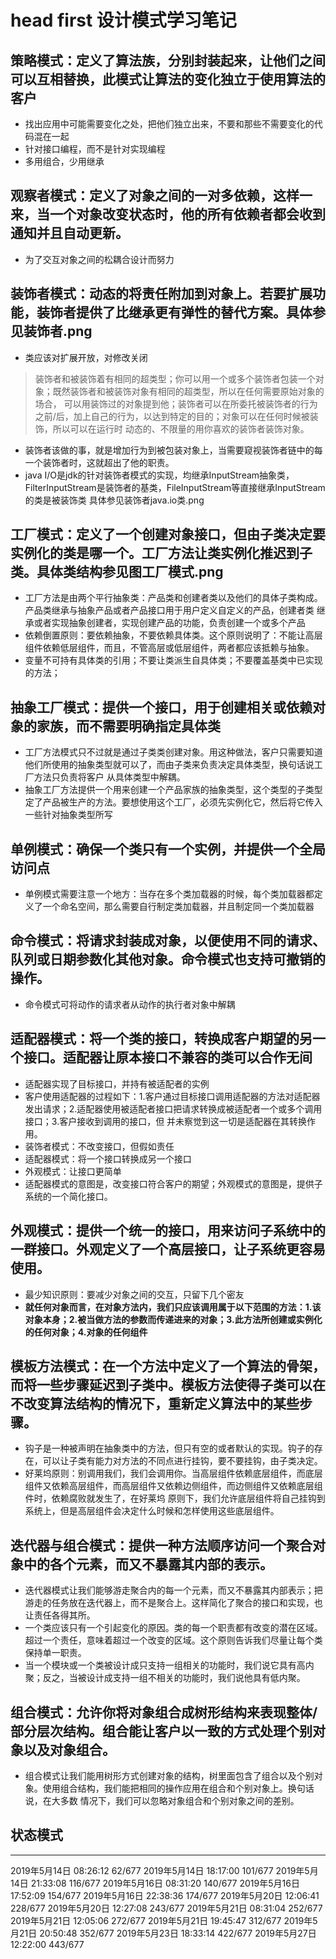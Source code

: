 # head first 设计模式学习笔记

## 策略模式：定义了算法族，分别封装起来，让他们之间可以互相替换，此模式让算法的变化独立于使用算法的客户
- 找出应用中可能需要变化之处，把他们独立出来，不要和那些不需要变化的代码混在一起
- 针对接口编程，而不是针对实现编程
- 多用组合，少用继承

## 观察者模式：定义了对象之间的一对多依赖，这样一来，当一个对象改变状态时，他的所有依赖者都会收到通知并且自动更新。
- 为了交互对象之间的松耦合设计而努力

## 装饰者模式：动态的将责任附加到对象上。若要扩展功能，装饰者提供了比继承更有弹性的替代方案。具体参见装饰者.png
- 类应该对扩展开放，对修改关闭
> 装饰者和被装饰着有相同的超类型；你可以用一个或多个装饰者包装一个对象；既然装饰者和被装饰对象有相同的超类型，所以在任何需要原始对象的场合，
可以用装饰过的对象提到他；装饰者可以在所委托被装饰者的行为之前/后，加上自己的行为，以达到特定的目的；对象可以在任何时候被装饰，所以可以在运行时
动态的、不限量的用你喜欢的装饰者装饰对象。
- 装饰者该做的事，就是增加行为到被包装对象上，当需要窥视装饰者链中的每一个装饰者时，这就超出了他的职责。
- java I/O是jdk的针对装饰者模式的实现，均继承InputStream抽象类，FilterInputStream是装饰者的基类，FileInputStream等直接继承InputStream的类是被装饰类
具体参见装饰者java.io类.png

## 工厂模式：定义了一个创建对象接口，但由子类决定要实例化的类是哪一个。工厂方法让类实例化推迟到子类。具体类结构参见图工厂模式.png
- 工厂方法是由两个平行抽象类：产品类和创建者类以及他们的具体子类构成。产品类继承与抽象产品或者产品接口用于用户定义自定义的产品，创建者类
继承或者实现抽象创建者，实现创建产品的功能，负责创建一个或多个产品
- 依赖倒置原则：要依赖抽象，不要依赖具体类。这个原则说明了：不能让高层组件依赖低层组件，而且，不管高层或低层组件，两者都应该抵赖与抽象。
- 变量不可持有具体类的引用；不要让类派生自具体类；不要覆盖基类中已实现的方法；

## 抽象工厂模式：提供一个接口，用于创建相关或依赖对象的家族，而不需要明确指定具体类
- 工厂方法模式只不过就是通过子类类创建对象。用这种做法，客户只需要知道他们所使用的抽象类型就可以了，而由子类来负责决定具体类型，换句话说工厂方法只负责将客户
从具体类型中解耦。
- 抽象工厂方法提供一个用来创建一个产品家族的抽象类型，这个类型的子类型定了产品被生产的方法。要想使用这个工厂，必须先实例化它，然后将它传入一些针对抽象类型所写

## 单例模式：确保一个类只有一个实例，并提供一个全局访问点
- 单例模式需要注意一个地方：当存在多个类加载器的时候，每个类加载器都定义了一个命名空间，那么需要自行制定类加载器，并且制定同一个类加载器

## 命令模式：将请求封装成对象，以便使用不同的请求、队列或日期参数化其他对象。命令模式也支持可撤销的操作。
- 命令模式可将动作的请求者从动作的执行者对象中解耦

## 适配器模式：将一个类的接口，转换成客户期望的另一个接口。适配器让原本接口不兼容的类可以合作无间
- 适配器实现了目标接口，并持有被适配者的实例
- 客户使用适配器的过程如下：1.客户通过目标接口调用适配器的方法对适配器发出请求；2.适配器使用被适配者接口把请求转换成被适配者一个或多个调用接口；3.客户接收到调用的接口，但
并未察觉到这一切是适配器在其转换作用。
- 装饰者模式：不改变接口，但假如责任
- 适配器模式：将一个接口转换成另一个接口
- 外观模式：让接口更简单
- 适配器模式的意图是，改变接口符合客户的期望；外观模式的意图是，提供子系统的一个简化接口。

## 外观模式：提供一个统一的接口，用来访问子系统中的一群接口。外观定义了一个高层接口，让子系统更容易使用。
- 最少知识原则：要减少对象之间的交互，只留下几个密友
- **就任何对象而言，在对象方法内，我们只应该调用属于以下范围的方法：1.该对象本身；2.被当做方法的参数而传递进来的对象；3.此方法所创建或实例化的任何对象；4.对象的任何组件**

## 模板方法模式：在一个方法中定义了一个算法的骨架，而将一些步骤延迟到子类中。模板方法使得子类可以在不改变算法结构的情况下，重新定义算法中的某些步骤。
- 钩子是一种被声明在抽象类中的方法，但只有空的或者默认的实现。钩子的存在，可以让子类有能力对方法的不同点进行挂钩，要不要挂钩，由子类决定。
- 好莱坞原则：别调用我们，我们会调用你。当高层组件依赖底层组件，而底层组件又依赖高层组件，而高层组件又依赖边侧组件，而边侧组件又依赖底层组件时，依赖腐败就发生了，在好莱坞
原则下，我们允许底层组件将自己挂钩到系统上，但是高层组件会决定什么时候和怎样使用这些底层组件。

## 迭代器与组合模式：提供一种方法顺序访问一个聚合对象中的各个元素，而又不暴露其内部的表示。
- 迭代器模式让我们能够游走聚合内的每一个元素，而又不暴露其内部表示；把游走的任务放在迭代器上，而不是聚合上。这样简化了聚合的接口和实现，也让责任各得其所。
- 一个类应该只有一个引起变化的原因。类的每一个职责都有改变的潜在区域。超过一个责任，意味着超过一个改变的区域。这个原则告诉我们尽量让每个类保持单一职责。
- 当一个模块或一个类被设计成只支持一组相关的功能时，我们说它具有高内聚；反之，当被设计成支持一组不相关的功能时，我们说他具有低内聚。

## 组合模式：允许你将对象组合成树形结构来表现整体/部分层次结构。组合能让客户以一致的方式处理个别对象以及对象组合。
- 组合模式让我们能用树形方式创建对象的结构，树里面包含了组合以及个别对象。使用组合结构，我们能把相同的操作应用在组合和个别对象上。换句话说，在大多数
情况下，我们可以忽略对象组合和个别对象之间的差别。

## 状态模式

-------------------------------------------------------------------------
2019年5月14日 08:26:12 62/677
2019年5月14日 18:17:00 101/677
2019年5月14日 21:33:08 116/677
2019年5月16日 08:31:20 140/677
2019年5月16日 17:52:09 154/677
2019年5月16日 22:38:36 174/677
2019年5月20日 12:06:41 228/677
2019年5月20日 12:27:08 243/677
2019年5月21日 08:31:04 252/677
2019年5月21日 12:05:06 272/677
2019年5月21日 19:45:47 312/677
2019年5月21日 20:50:48 352/677
2019年5月23日 18:33:14 422/677
2019年5月27日 12:22:00 443/677